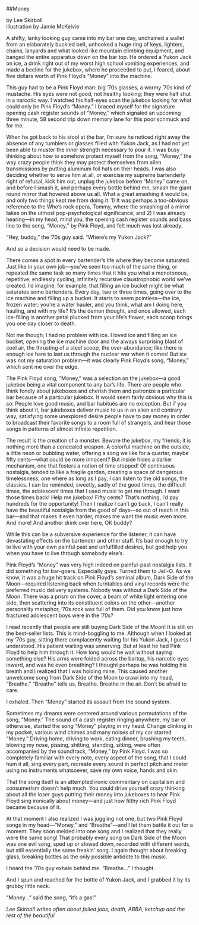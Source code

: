 ##Money

by Lee Skirboll<br>
illustration by Jamie McKelvie

A shifty, lanky looking guy came into my bar one day, unchained a wallet from an elaborately buckled belt, unhooked a huge ring of keys, lighters, chains, lanyards and what looked like mountain climbing equipment, and banged the entire apparatus down on the bar top. He ordered a Yukon Jack on ice, a drink right out of my worst high school vomiting experiences, and made a beeline for the jukebox, where he proceeded to put, I feared, about five dollars worth of Pink Floyd’s “Money” into the machine.

This guy had to be a Pink Floyd man: big ’70s glasses, a wormy ’70s kind of mustache. His eyes were not good, not healthy looking; they were half shut in a narcotic way. I watched his half-eyes scan the jukebox looking for what could only be Pink Floyd’s “Money.” I braced myself for the signature opening cash register sounds of “Money,” which signaled an upcoming three minute, 58 second trip down memory lane for this poor schmuck and for me.

When he got back to his stool at the bar, I’m sure he noticed right away the absence of any tumblers or glasses filled with Yukon Jack, as I had not yet been able to muster the inner strength necessary to pour it. I was busy thinking about how to somehow protect myself from the song, “Money,” the way crazy people think they may protect themselves from alien transmissions by putting aluminum foil hats on their heads. I was also deciding whether to serve him at all, or exercise my supreme bartenderly right of refusal, kick him out, unplug the jukebox before “Money” came on, and before I smash it, and perhaps every bottle behind me, smash the giant round mirror that hovered above us all. What a great smashing it would be, and only two things kept me from doing it. 1) It was perhaps a too-obvious reference to the Who’s rock opera, Tommy, where the smashing of a mirror takes on the utmost pop-psychological significance; and 2) I was already hearing—in my head, mind you, the opening cash register sounds and bass line to the song, “Money,” by Pink Floyd, and felt much was lost already.

“Hey, buddy,” the ’70s guy said. “Where’s my Yukon Jack?”

And so a decision would need to be made.

There comes a spot in every bartender’s life where they become saturated. Just like in your own job—you’ve seen too much of the same thing, or repeated the same task so many times that it hits you what a monotonous, repetitive, endlessly cycling, infinitely recursive claustrophobic world we’ve created. I’d imagine, for example, that filling an ice bucket might be what saturates some bartenders. Every day, two or three times, going over to the ice machine and filling up a bucket. It starts to seem pointless—the ice, frozen water; you’re a water hauler, and you think, what am I doing here, hauling, and with my life? It’s the demon thought, and once allowed, each ice-filling is another petal plucked from your life’s flower, each scoop brings you one day closer to death.

Not me though; I had no problem with ice. I loved ice and filling an ice bucket, opening the ice machine door and the always surprising blast of cool air, the thrusting of a steel scoop, the over-abundance; like there is enough ice here to last us through the nuclear war when it comes! But ice was not my saturation problem—it was clearly Pink Floyd’s song, “Money,” which sent me over the edge.

The Pink Floyd song, “Money,” was a selection on the jukebox—a good jukebox being a vital component to any bar’s life. There are people who think fondly about jukeboxes and cherish them and patronize a particular bar because of a particular jukebox. It would seem fairly obvious why this is so: People love good music, and bar habitués are no exception. But if you think about it, bar jukeboxes deliver music to us in an alien and contrary way, satisfying some unexplored desire people have to pay money in order to broadcast their favorite songs to a room full of strangers, and hear those songs in patterns of almost infinite repetition.

The result is the creation of a monster. Beware the jukebox, my friends; it is nothing more than a concealed weapon. A colorful machine on the outside, a little neon or bubbling water, offering a song we like for a quarter, maybe fifty cents—what could be more innocent? But inside hides a darker mechanism, one that fosters a notion of time stopped! Of continuous nostalgia, tended to like a fragile garden, creating a space of dangerous timelessness, one where as long as I pay, I can listen to the old songs, the classics. I can be reminded, sweetly, sadly of the good times, the difficult times, the adolescent times that I used music to get me through. I want those times back! Help me jukebox! Fifty cents? That’s nothing, I’d pay hundreds for the opportunity! Then I realize I can’t go back, I can’t really have the beautiful nostalgia from the good ol’ days—so out of reach in this bar—and that makes it even harder, makes me want the music even more. And more! And another drink over here, OK buddy?

While this can be a subversive experience for the listener, it can have devastating effects on the bartender and other staff. It’s bad enough to try to live with your own painful past and unfulfilled desires, but god help you when you have to live through somebody else’s.

Pink Floyd’s “Money” was very high indeed on painful-past nostalgia lists. It did something for bar-goers. Especially guys. Turned them to Jell-O. As we know, it was a huge hit track on Pink Floyd’s seminal album, Dark Side of the Moon—required listening back when turntables and vinyl records were the preferred music delivery systems. Nobody was without a Dark Side of the Moon. There was a prism on the cover, a beam of white light entering one side, then scattering into its constituent colors on the other—another personality metaphor, ’70s rock was full of them. Did you know just how fractured adolescent boys were in the ’70s?

I read recently that people are still buying Dark Side of the Moon! It is still on the best-seller lists. This is mind-boggling to me. Although when I looked at my ’70s guy, sitting there complacently waiting for his Yukon Jack, I guess I understood. His patient waiting was unnerving. But at least he had Pink Floyd to help him through it. How long would he wait without saying something else? His arms were folded across the bartop, his narcotic eyes inward, and was he even breathing? I thought perhaps he was holding his breath and I realized that I was holding mine. This caused another unwelcome song from Dark Side of the Moon to crawl into my head, “Breathe.”  “Breathe” tells us, Breathe. Breathe in the air. Don’t be afraid to care. 

I exhaled. Then “Money” started its assault from the sound system.

Sometimes my dreams were centered around various permutations of the song, “Money.” The sound of a cash register ringing anywhere, my bar or otherwise, started the song “Money” playing in my head. Change clinking in my pocket, various wind chimes and many noises of my car started “Money.” Driving home, driving to work, eating dinner, brushing my teeth, blowing my nose, pissing, shitting, standing, sitting, were often accompanied by the soundtrack, “Money,” by Pink Floyd. I was so completely familiar with every note, every aspect of the song, that I could hum it all, sing every part, recreate every sound in perfect pitch and meter using no instruments whatsoever, save my own voice, hands and skin.

That the song itself is an attempted ironic commentary on capitalism and consumerism doesn’t help much. You could drive yourself crazy thinking about all the loser guys putting their money into jukeboxes to hear Pink Floyd sing ironically about money—and just how filthy rich Pink Floyd became because of it.

At that moment I also realized I was juggling not one, but two Pink Floyd songs in my head—“Money,” and “Breathe”—and I let them battle it out for a moment. They soon melded into one song and I realized that they really were the same song! That probably every song on Dark Side of the Moon was one evil song, sped up or slowed down, recorded with different words, but still essentially the same freakin’ song. I again thought about breaking glass, breaking bottles as the only possible antidote to this music.

I heard the ’70s guy exhale behind me. “Breathe…” I thought.

And I spun and reached for the bottle of Yukon Jack, and I grabbed it by its grubby little neck.

“Money…” said the song, “it’s a gas!”

*Lee Skirboll writes often about failed jobs, death, ABBA, ketchup and the rest of the beautiful*
